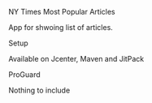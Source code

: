NY Times Most Popular Articles

App for shwoing list of articles.

Setup

Available on Jcenter, Maven and JitPack


ProGuard

Nothing to include
